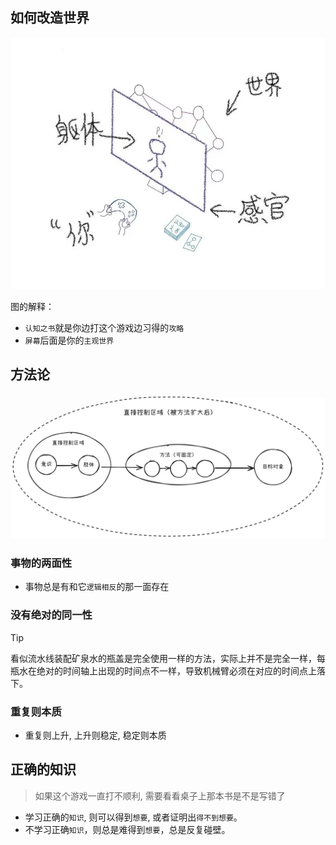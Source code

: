 ## 如何改造世界

<img src="../images/feelings.jpg" width="900">

图的解释：

- `认知之书`就是你边打这个游戏边习得的`攻略`
- `屏幕`后面是你的`主观世界`

## 方法论

<img src="../images/method.jpg" width="900">

### 事物的两面性

- 事物总是有和它`逻辑相反`的那一面存在

### 没有绝对的同一性

> [!TIP]
> 看似流水线装配矿泉水的瓶盖是完全使用一样的方法，实际上并不是完全一样，每瓶水在绝对的时间轴上出现的时间点不一样，导致机械臂必须在对应的时间点上落下。

### 重复则本质

- 重复则上升, 上升则稳定, 稳定则本质

## 正确的知识

> 如果这个游戏一直打不顺利, 需要看看桌子上那本书是不是写错了

- 学习正确的`知识`, 则可以得到`想要`, 或者证明出`得不到想要`。
- 不学习正确`知识`，则总是难得到`想要`，总是反复碰壁。
